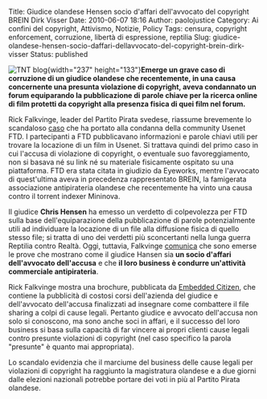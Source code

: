 Title: Giudice olandese Hensen socio d'affari dell'avvocato del copyright BREIN Dirk Visser
Date: 2010-06-07 18:16
Author: paolojustice
Category: Ai confini del copyright, Attivismo, Notizie, Policy
Tags: censura, copyright enforcement, corruzione, libertà di espressione, reptilia
Slug: giudice-olandese-hensen-socio-daffari-dellavvocato-del-copyright-brein-dirk-visser
Status: published

![TNT blog](http://rickfalkvinge.se/files/2010/06/Court-Corruption-474px.jpg){width="237" height="133"}**Emerge un grave caso di corruzione di un giudice olandese che recentemente, in una causa concernente una presunta violazione di copyright, aveva condannato un forum equiparando la pubblicazione di parole chiave per la ricerca online di film protetti da copyright alla presenza fisica di quei film nel forum.**  
  
  
**<!--more-->**

Rick Falkvinge, leader del Partito Pirata svedese, riassume brevemente lo scandaloso [caso](http://torrentfreak.com/publishing-locations-of-pirate-movies-is-the-same-as-hosting-them-100603/) che ha portato alla condanna della community Usenet FTD. I partecipanti a FTD pubblicavano informazioni e parole chiavi utili per trovare la locazione di un film in Usenet. Si trattava quindi del primo caso in cui l'accusa di violazione di copyright, o eventuale suo favoreggiamento, non si basava né su link né su materiale fisicamente ospitato su una piattaforma. FTD era stata citata in giudizio da Eyeworks, mentre l'avvocato di quest'ultima aveva in precedenza rappresentato BREIN, la famigerata associazione antipirateria olandese che recentemente ha vinto una causa contro il torrent indexer Mininova.

Il giudice **Chris Hensen** ha emesso un verdetto di colpevolezza per FTD sulla base dell'equiparazione della pubblicazione di parole potenzialmente utili ad individuare la locazione di un file alla diffusione fisica di quello stesso file; si tratta di uno dei verdetti più sconcertanti nella lunga guerra Reptilia contro Realtà. Oggi, tuttavia, Falkvinge [comunica](http://rickfalkvinge.se/2010/06/07/corruption-in-dutch-copyright-court/) che sono emerse le prove che mostrano come il giudice Hansen sia **un socio d'affari dell'avvocato dell'accusa** e che **il loro business è condurre un'attività commerciale antipirateria**.

Rick Falkvinge mostra una brochure, pubblicata da [Embedded Citizen](http://theembeddedcitizen.blogspot.com/2010/06/elections-i-netherlands-judge-in.html), che contiene la pubblicità di costosi corsi dell'azienda del giudice e dell'avvocato dell'accusa finalizzati ad insegnare come combattere il file sharing a colpi di cause legali. Pertanto giudice e avvocato dell'accusa non solo si conoscono, ma sono anche soci in affari, e il successo del loro business si basa sulla capacità di far vincere ai propri clienti cause legali contro presunte violazioni di copyright (nel caso specifico la parola "presunte" è quanto mai appropriata).

Lo scandalo evidenzia che il marciume del business delle cause legali per violazioni di copyright ha raggiunto la magistratura olandese e a due giorni dalle elezioni nazionali potrebbe portare dei voti in più al Partito Pirata olandese.
